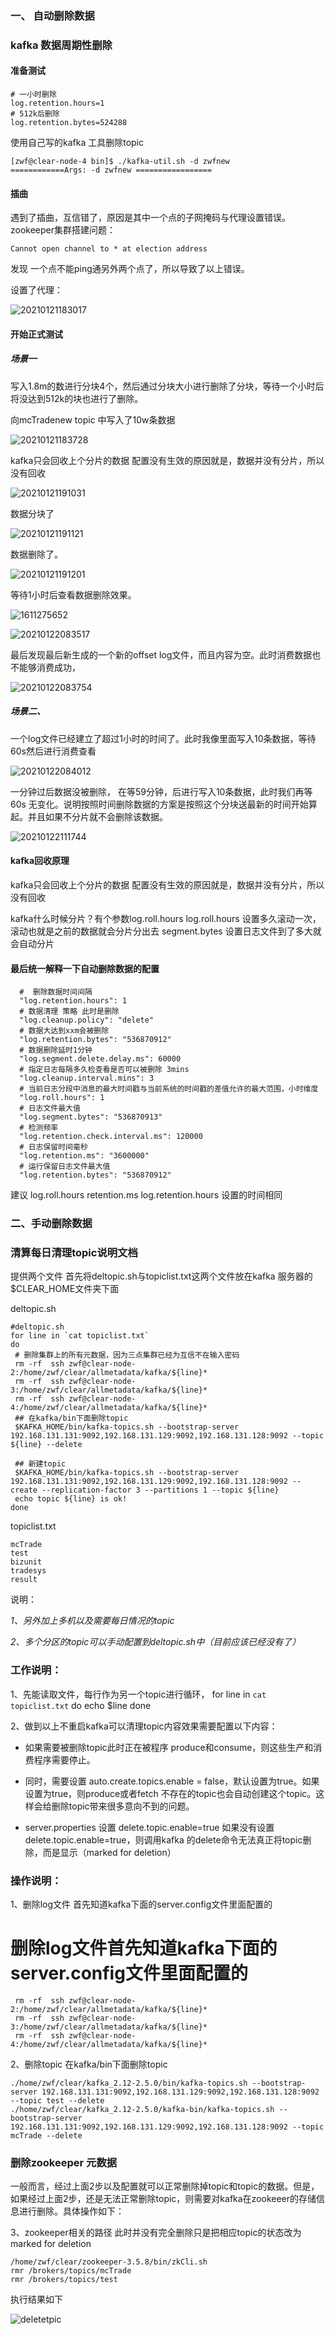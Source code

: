 ### 一、 自动删除数据

### kafka 数据周期性删除

#### 准备测试
```
# 一小时删除
log.retention.hours=1
# 512k后删除
log.retention.bytes=524288
```
使用自己写的kafka 工具删除topic
```
[zwf@clear-node-4 bin]$ ./kafka-util.sh -d zwfnew
============Args: -d zwfnew =================

```
#### 插曲
遇到了插曲，互信错了，原因是其中一个点的子网掩码与代理设置错误。
zookeeper集群搭建问题：
``` 
Cannot open channel to * at election address
```
发现 一个点不能ping通另外两个点了，所以导致了以上错误。

设置了代理：

![20210121183017](https://github.com/weifangZ/image/blob/master/image20210121183017.png)

#### 开始正式测试

##### 场景一 

写入1.8m的数进行分块4个，然后通过分块大小进行删除了分块，等待一个小时后将没达到512k的块也进行了删除。

向mcTradenew topic 中写入了10w条数据

![20210121183728](https://github.com/weifangZ/image/blob/master/image20210121183728.png)

kafka只会回收上个分片的数据
配置没有生效的原因就是，数据并没有分片，所以没有回收

![20210121191031](https://github.com/weifangZ/image/blob/master/image20210121191031.png)

数据分块了

![20210121191121](https://github.com/weifangZ/image/blob/master/image20210121191121.png)

数据删除了。

![20210121191201](https://github.com/weifangZ/image/blob/master/image20210121191201.png)

等待1小时后查看数据删除效果。

![1611275652](https://github.com/weifangZ/image/blob/master/image1611275652.png)

![20210122083517](https://github.com/weifangZ/image/blob/master/image20210122083517.png)

最后发现最后新生成的一个新的offset log文件，而且内容为空。此时消费数据也不能够消费成功，

![20210122083754](https://github.com/weifangZ/image/blob/master/image20210122083754.png)

##### 场景二、
一个log文件已经建立了超过1小时的时间了。此时我像里面写入10条数据，等待60s然后进行消费查看

![20210122084012](https://github.com/weifangZ/image/blob/master/image20210122084012.png)

一分钟过后数据没被删除，
在等59分钟，后进行写入10条数据，此时我们再等60s
无变化。说明按照时间删除数据的方案是按照这个分块送最新的时间开始算起。并且如果不分片就不会删除该数据。

![20210122111744](https://github.com/weifangZ/image/blob/master/image20210122111744.png)


#### kafka回收原理
kafka只会回收上个分片的数据
配置没有生效的原因就是，数据并没有分片，所以没有回收

kafka什么时候分片？有个参数log.roll.hours
log.roll.hours 设置多久滚动一次，滚动也就是之前的数据就会分片分出去
segment.bytes 设置日志文件到了多大就会自动分片
#### 最后统一解释一下自动删除数据的配置
```
  #  删除数据时间间隔
  "log.retention.hours": 1
  # 数据清理 策略 此时是删除
  "log.cleanup.policy": "delete"
  # 数据大达到xxm会被删除
  "log.retention.bytes": "536870912"
  # 数据删除延时1分钟
  "log.segment.delete.delay.ms": 60000
  # 指定日志每隔多久检查看是否可以被删除 3mins
  "log.cleanup.interval.mins": 3
  # 当前日志分段中消息的最大时间戳与当前系统的时间戳的差值允许的最大范围，小时维度
  "log.roll.hours": 1
  # 日志文件最大值
  "log.segment.bytes": "536870913"
  # 检测频率
  "log.retention.check.interval.ms": 120000
  # 日志保留时间毫秒
  "log.retention.ms": "3600000"
  # 运行保留日志文件最大值
  "log.retention.bytes": "536870912"
```
建议
log.roll.hours
retention.ms
log.retention.hours
设置的时间相同

### 二、手动删除数据

### 清算每日清理topic说明文档

提供两个文件
首先将deltopic.sh与topiclist.txt这两个文件放在kafka 服务器的$CLEAR_HOME文件夹下面

deltopic.sh
```
#deltopic.sh
for line in `cat topiclist.txt`
do
 # 删除集群上的所有元数据，因为三点集群已经为互信不在输入密码
 rm -rf  ssh zwf@clear-node-2:/home/zwf/clear/allmetadata/kafka/${line}*
 rm -rf  ssh zwf@clear-node-3:/home/zwf/clear/allmetadata/kafka/${line}*
 rm -rf  ssh zwf@clear-node-4:/home/zwf/clear/allmetadata/kafka/${line}*
 ## 在kafka/bin下面删除topic
 $KAFKA_HOME/bin/kafka-topics.sh --bootstrap-server 192.168.131.131:9092,192.168.131.129:9092,192.168.131.128:9092 --topic ${line} --delete

 ## 新建topic
 $KAFKA_HOME/bin/kafka-topics.sh --bootstrap-server 192.168.131.131:9092,192.168.131.129:9092,192.168.131.128:9092 --create --replication-factor 3 --partitions 1 --topic ${line}
 echo topic ${line} is ok!
done
```
topiclist.txt
```
mcTrade
test
bizunit
tradesys
result
```
说明：

*1、另外加上多机以及需要每日情况的topic*

*2、多个分区的topic可以手动配置到deltopic.sh中（目前应该已经没有了）*


### 工作说明：
1、先能读取文件，每行作为另一个topic进行循环，
for line in `cat topiclist.txt`
do
 echo $line
done

2、做到以上不重启kafka可以清理topic内容效果需要配置以下内容：


- 如果需要被删除topic此时正在被程序 produce和consume，则这些生产和消费程序需要停止。

- 同时，需要设置
auto.create.topics.enable = false，默认设置为true。如果设置为true，则produce或者fetch 不存在的topic也会自动创建这个topic。这样会给删除topic带来很多意向不到的问题。

- server.properties 设置 delete.topic.enable=true
如果没有设置 delete.topic.enable=true，则调用kafka 的delete命令无法真正将topic删除，而是显示（marked for deletion）

### 操作说明：

1、删除log文件
首先知道kafka下面的server.config文件里面配置的

# 删除log文件首先知道kafka下面的server.config文件里面配置的
```
 rm -rf  ssh zwf@clear-node-2:/home/zwf/clear/allmetadata/kafka/${line}*
 rm -rf  ssh zwf@clear-node-3:/home/zwf/clear/allmetadata/kafka/${line}*
 rm -rf  ssh zwf@clear-node-4:/home/zwf/clear/allmetadata/kafka/${line}*

```
     
2、删除topic
在kafka/bin下面删除topic
```
./home/zwf/clear/kafka_2.12-2.5.0/bin/kafka-topics.sh --bootstrap-server 192.168.131.131:9092,192.168.131.129:9092,192.168.131.128:9092 --topic test --delete
./home/zwf/clear/kafka_2.12-2.5.0/kafka-bin/kafka-topics.sh --bootstrap-server 192.168.131.131:9092,192.168.131.129:9092,192.168.131.128:9092 --topic mcTrade --delete
```
### 删除zookeeper 元数据
一般而言，经过上面2步以及配置就可以正常删除掉topic和topic的数据。但是，如果经过上面2步，还是无法正常删除topic，则需要对kafka在zookeeer的存储信息进行删除。具体操作如下：

3、zookeeper相关的路径
此时并没有完全删除只是把相应topic的状态改为marked for deletion
```
/home/zwf/clear/zookeeper-3.5.8/bin/zkCli.sh
rmr /brokers/topics/mcTrade
rmr /brokers/topics/test
```

执行结果如下

![deletetpic](https://github.com/weifangZ/image/blob/master/imagedeletetpic.png)


